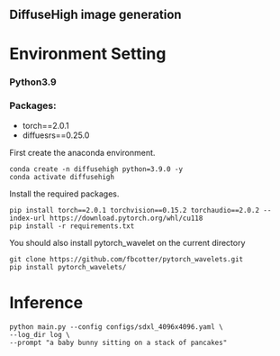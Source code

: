 ## DiffuseHigh image generation

# Environment Setting
### Python3.9   
### Packages:
* torch==2.0.1   
* diffuesrs==0.25.0

First create the anaconda environment.
```Shell
conda create -n diffusehigh python=3.9.0 -y
conda activate diffusehigh
```

Install the required packages.
```Shell
pip install torch==2.0.1 torchvision==0.15.2 torchaudio==2.0.2 --index-url https://download.pytorch.org/whl/cu118
pip install -r requirements.txt
```

You should also install pytorch_wavelet on the current directory
```Shell
git clone https://github.com/fbcotter/pytorch_wavelets.git
pip install pytorch_wavelets/
```

# Inference
```Shell
python main.py --config configs/sdxl_4096x4096.yaml \
--log_dir log \
--prompt "a baby bunny sitting on a stack of pancakes"
```
